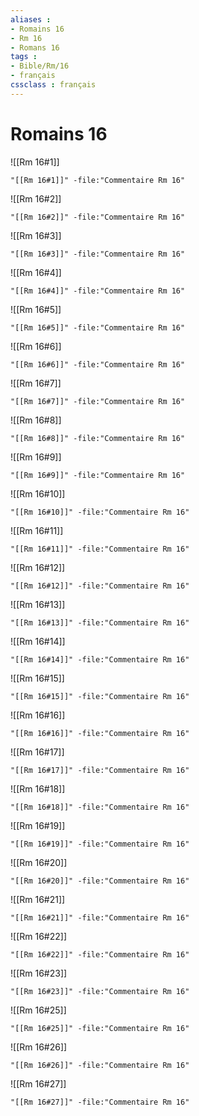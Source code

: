 ```yaml
---
aliases : 
- Romains 16
- Rm 16
- Romans 16
tags : 
- Bible/Rm/16
- français
cssclass : français
---
```


# Romains 16

![[Rm 16#1]]

```query
"[[Rm 16#1]]" -file:"Commentaire Rm 16"
```

![[Rm 16#2]]

```query
"[[Rm 16#2]]" -file:"Commentaire Rm 16"
```

![[Rm 16#3]]

```query
"[[Rm 16#3]]" -file:"Commentaire Rm 16"
```

![[Rm 16#4]]

```query
"[[Rm 16#4]]" -file:"Commentaire Rm 16"
```

![[Rm 16#5]]

```query
"[[Rm 16#5]]" -file:"Commentaire Rm 16"
```

![[Rm 16#6]]

```query
"[[Rm 16#6]]" -file:"Commentaire Rm 16"
```

![[Rm 16#7]]

```query
"[[Rm 16#7]]" -file:"Commentaire Rm 16"
```

![[Rm 16#8]]

```query
"[[Rm 16#8]]" -file:"Commentaire Rm 16"
```

![[Rm 16#9]]

```query
"[[Rm 16#9]]" -file:"Commentaire Rm 16"
```

![[Rm 16#10]]

```query
"[[Rm 16#10]]" -file:"Commentaire Rm 16"
```

![[Rm 16#11]]

```query
"[[Rm 16#11]]" -file:"Commentaire Rm 16"
```

![[Rm 16#12]]

```query
"[[Rm 16#12]]" -file:"Commentaire Rm 16"
```

![[Rm 16#13]]

```query
"[[Rm 16#13]]" -file:"Commentaire Rm 16"
```

![[Rm 16#14]]

```query
"[[Rm 16#14]]" -file:"Commentaire Rm 16"
```

![[Rm 16#15]]

```query
"[[Rm 16#15]]" -file:"Commentaire Rm 16"
```

![[Rm 16#16]]

```query
"[[Rm 16#16]]" -file:"Commentaire Rm 16"
```

![[Rm 16#17]]

```query
"[[Rm 16#17]]" -file:"Commentaire Rm 16"
```

![[Rm 16#18]]

```query
"[[Rm 16#18]]" -file:"Commentaire Rm 16"
```

![[Rm 16#19]]

```query
"[[Rm 16#19]]" -file:"Commentaire Rm 16"
```

![[Rm 16#20]]

```query
"[[Rm 16#20]]" -file:"Commentaire Rm 16"
```

![[Rm 16#21]]

```query
"[[Rm 16#21]]" -file:"Commentaire Rm 16"
```

![[Rm 16#22]]

```query
"[[Rm 16#22]]" -file:"Commentaire Rm 16"
```

![[Rm 16#23]]

```query
"[[Rm 16#23]]" -file:"Commentaire Rm 16"
```

![[Rm 16#25]]

```query
"[[Rm 16#25]]" -file:"Commentaire Rm 16"
```

![[Rm 16#26]]

```query
"[[Rm 16#26]]" -file:"Commentaire Rm 16"
```

![[Rm 16#27]]

```query
"[[Rm 16#27]]" -file:"Commentaire Rm 16"
```

